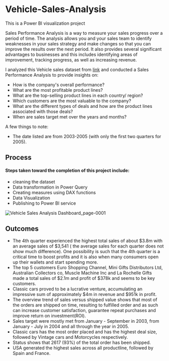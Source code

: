 # Vehicle-Sales-Analysis
This is a Power BI visualization project

Sales Performance Analysis is a way to measure your sales progress over a period of time. The analysis allows you and your sales team to identify weaknesses in your sales strategy and make changes so that you can improve the results over the next period. It also provides several significant advantages to businesses and this includes identifying areas of improvement, tracking progress, as well as increasing revenue.

I analyzed this Vehicle sales dataset from [link](https://www.kaggle.com/datasets/kyanyoga/sample-sales-data?resource=download) and conducted a Sales Performance Analysis to provide insights on: 
* How is the company's overall performance?
* What are the most profitable product lines?
* What are the top-selling product lines in each country/ region?
* Which customers are the most valuable to the company?
* What are the different types of deals and how are the product lines associated with those deals?
* When are sales target met over the years and months?

A few things to note:
* The date listed are from 2003-2005 (with only the first two quarters for 2005).

## Process
#### Steps taken toward the completion of this project include:
* cleaning the dataset
* Data transformation in Power Query
* Creating measures using DAX functions
* Data Visualization
* Publishing to Power BI service

![Vehicle Sales Analysis Dashboard_page-0001](https://user-images.githubusercontent.com/100838547/225862130-4530b173-dc55-4e21-b786-212aead0a2fe.jpg)
## Outcomes
* The 4th quarter experienced the highest total sales of about $3.8m with an average sales of $3,541 ( the average sales for each quarter does not show much difference). One possibility is such that the 4th quarter is a critical time to boost profits and  it is also when many consumers open up their wallets and start spending more.
* The top 5 customers Euro Shopping Channel, Mini Gifts Distributors Ltd, Australian Collectors co, Muscle Machine Inc and La Rochelle Gifts made a total sales of $2.1m and profit of $378k and seems to be key customers.
* Classic cars proved to be a lucrative venture, accumulating an impressive sum of  approximately $4m in revenue and $951k in profit.
* The overview trend of sales versus shipped value shows that most of the orders are shipped on time, resulting to  fulfilled order and as such can increase customer satisfaction, guarantee repeat purchases and improve return on investment(ROI).
* Sales target were mostly met from January - September in 2003, from January - July in 2004 and all through the year in 2005.
* Classic cars has the most order placed and has the highest deal size, followed by Vintage cars and Motorcycles respectively.
* Status shows that 2617 (93%) of the total order has been shipped.
* USA generated the highest sales across all productline, followed by Spain and  France.



